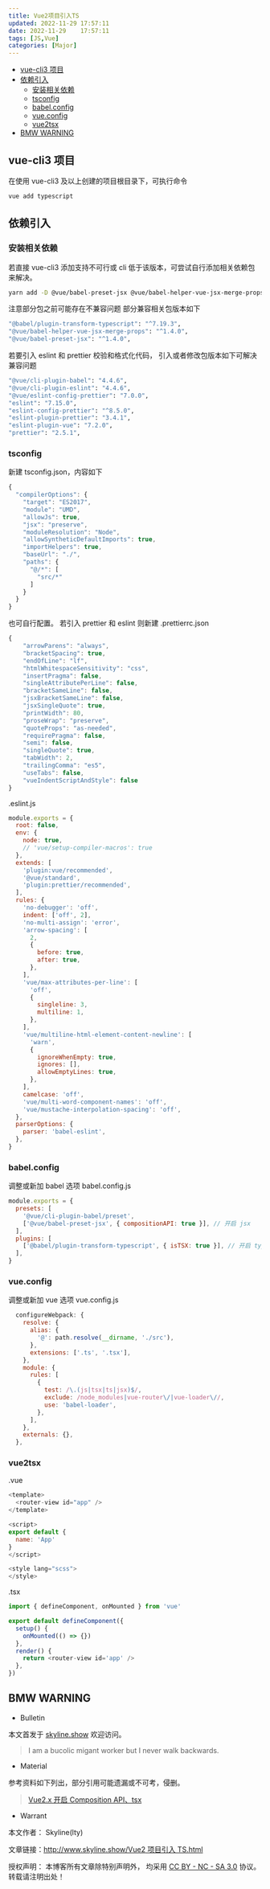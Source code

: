 ```yaml
---
title: Vue2项目引入TS
updated: 2022-11-29	17:57:11
date: 2022-11-29	17:57:11
tags: [JS,Vue]
categories: [Major]
---
```

            
            

<!-- @import "[TOC]" {cmd="toc" depthFrom=1 depthTo=6 orderedList=false} -->

<!-- code_chunk_output -->

  - [vue-cli3 项目](#vue-cli3-项目)
  - [依赖引入](#依赖引入)
    - [安装相关依赖](#安装相关依赖)
    - [tsconfig](#tsconfig)
    - [babel.config](#babelconfig)
    - [vue.config](#vueconfig)
    - [vue2tsx](#vue2tsx)
  - [BMW WARNING](#bmw-warning)

<!-- /code_chunk_output -->

## vue-cli3 项目

在使用 vue-cli3 及以上创建的项目根目录下，可执行命令

```sh
vue add typescript
```

## 依赖引入

### 安装相关依赖
<!--more-->

若直接 vue-cli3 添加支持不可行或 cli 低于该版本，可尝试自行添加相关依赖包来解决。

```sh
yarn add -D @vue/babel-preset-jsx @vue/babel-helper-vue-jsx-merge-props @babel/plugin-transform-typescript
```

注意部分包之前可能存在不兼容问题
部分兼容相关包版本如下

```sh
"@babel/plugin-transform-typescript": "^7.19.3",
"@vue/babel-helper-vue-jsx-merge-props": "^1.4.0",
"@vue/babel-preset-jsx": "^1.4.0",
```

若要引入 eslint 和 prettier 校验和格式化代码，
引入或者修改包版本如下可解决兼容问题

```sh
"@vue/cli-plugin-babel": "4.4.6",
"@vue/cli-plugin-eslint": "4.4.6",
"@vue/eslint-config-prettier": "7.0.0",
"eslint": "7.15.0",
"eslint-config-prettier": "^8.5.0",
"eslint-plugin-prettier": "3.4.1",
"eslint-plugin-vue": "7.2.0",
"prettier": "2.5.1",
```

### tsconfig

新建 tsconfig.json，内容如下

```ts
{
  "compilerOptions": {
    "target": "ES2017",
    "module": "UMD",
    "allowJs": true,
    "jsx": "preserve",
    "moduleResolution": "Node",
    "allowSyntheticDefaultImports": true,
    "importHelpers": true,
    "baseUrl": "./",
    "paths": {
      "@/*": [
        "src/*"
      ]
    }
  }
}
```

也可自行配置。
若引入 prettier 和 eslint
则新建
.prettierrc.json

```js
{
    "arrowParens": "always",
    "bracketSpacing": true,
    "endOfLine": "lf",
    "htmlWhitespaceSensitivity": "css",
    "insertPragma": false,
    "singleAttributePerLine": false,
    "bracketSameLine": false,
    "jsxBracketSameLine": false,
    "jsxSingleQuote": true,
    "printWidth": 80,
    "proseWrap": "preserve",
    "quoteProps": "as-needed",
    "requirePragma": false,
    "semi": false,
    "singleQuote": true,
    "tabWidth": 2,
    "trailingComma": "es5",
    "useTabs": false,
    "vueIndentScriptAndStyle": false
}
```

.eslint.js

```js
module.exports = {
  root: false,
  env: {
    node: true,
    // 'vue/setup-compiler-macros': true
  },
  extends: [
    'plugin:vue/recommended',
    '@vue/standard',
    'plugin:prettier/recommended',
  ],
  rules: {
    'no-debugger': 'off',
    indent: ['off', 2],
    'no-multi-assign': 'error',
    'arrow-spacing': [
      2,
      {
        before: true,
        after: true,
      },
    ],
    'vue/max-attributes-per-line': [
      'off',
      {
        singleline: 3,
        multiline: 1,
      },
    ],
    'vue/multiline-html-element-content-newline': [
      'warn',
      {
        ignoreWhenEmpty: true,
        ignores: [],
        allowEmptyLines: true,
      },
    ],
    camelcase: 'off',
    'vue/multi-word-component-names': 'off',
    'vue/mustache-interpolation-spacing': 'off',
  },
  parserOptions: {
    parser: 'babel-eslint',
  },
}
```

### babel.config

调整或新加 babel 选项
babel.config.js

```js
module.exports = {
  presets: [
    '@vue/cli-plugin-babel/preset',
    ['@vue/babel-preset-jsx', { compositionAPI: true }], // 开启 jsx
  ],
  plugins: [
    ['@babel/plugin-transform-typescript', { isTSX: true }], // 开启 typescript
  ],
}
```

### vue.config

调整或新加 vue 选项
vue.config.js

```js
  configureWebpack: {
    resolve: {
      alias: {
        '@': path.resolve(__dirname, './src'),
      },
      extensions: ['.ts', '.tsx'],
    },
    module: {
      rules: [
        {
          test: /\.(js|tsx|ts|jsx)$/,
          exclude: /node_modules|vue-router\/|vue-loader\//,
          use: 'babel-loader',
        },
      ],
    },
    externals: {},
  },
```

### vue2tsx

.vue

```js
<template>
  <router-view id="app" />
</template>

<script>
export default {
  name: 'App'
}
</script>

<style lang="scss">
</style>

```

.tsx

```js
import { defineComponent, onMounted } from 'vue'

export default defineComponent({
  setup() {
    onMounted(() => {})
  },
  render() {
    return <router-view id='app' />
  },
})
```

## BMW WARNING

- Bulletin

本文首发于 [skyline.show](http://www.skyline.show) 欢迎访问。

> I am a bucolic migant worker but I never walk backwards.

- Material

参考资料如下列出，部分引用可能遗漏或不可考，侵删。

> [Vue2.x 开启 Composition API、tsx](https://juejin.cn/post/6957881662302584839#heading-15)

- Warrant

本文作者： Skyline(lty)

文章链接：[http://www.skyline.show/Vue2 项目引入 TS.html](http://www.skyline.show/Vue2项目引入TS.html)

授权声明： 本博客所有文章除特别声明外， 均采用 [CC BY - NC - SA 3.0](https://creativecommons.org/licenses/by-nc-sa/3.0/deed.zh) 协议。 转载请注明出处！

